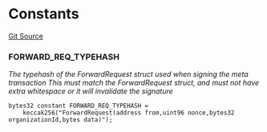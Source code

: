 # Constants
[Git Source](https://github.com-treasure/TreasureProject/spellcaster-facets/blob/e61aea147da628641c6f090a95c62cf081f729f5/src/metatx/MetaTxFacetStorage.sol)

### FORWARD_REQ_TYPEHASH
*The typehash of the ForwardRequest struct used when signing the meta transaction
This must match the ForwardRequest struct, and must not have extra whitespace or it will invalidate the signature*


```solidity
bytes32 constant FORWARD_REQ_TYPEHASH =
    keccak256("ForwardRequest(address from,uint96 nonce,bytes32 organizationId,bytes data)");
```

